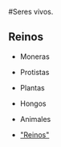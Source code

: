 #Seres vivos. 
## Reinos

- Moneras 
- Protistas
- Plantas
- Hongos
- Animales

- ["Reinos"](http://2.bp.blogspot.com/_SkQXqmqSjGQ/SWscaDAwcRI/AAAAAAAAAAM/BccTDrZOpxw/s320/clawhi.gif)


